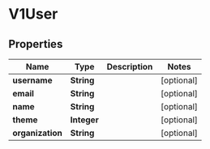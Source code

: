 

# V1User


## Properties

Name | Type | Description | Notes
------------ | ------------- | ------------- | -------------
**username** | **String** |  |  [optional]
**email** | **String** |  |  [optional]
**name** | **String** |  |  [optional]
**theme** | **Integer** |  |  [optional]
**organization** | **String** |  |  [optional]



